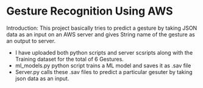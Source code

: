 # Gesture Recognition Using AWS

Introduction: This project basically tries to predict a gesture by
 taking JSON data as an input on an AWS server and gives String name of the gesture
 as an output to server.
 
- I have uploaded both python scripts and server scsripts along with the Training dataset for the
  total of 6 Gestures.
- ml_models.py python script trains a ML model and saves it as .sav file
- Server.py calls these .sav files to predict a particular gesuter by taking json data as an input.
